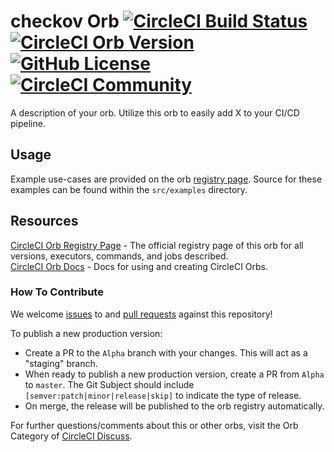 # checkov Orb [![CircleCI Build Status](https://circleci.com/gh/bridgecrewio/checkov-orb.svg?style=shield "CircleCI Build Status")](https://circleci.com/gh/bridgecrewio/checkov-orb) [![CircleCI Orb Version](https://img.shields.io/badge/endpoint.svg?url=https://badges.circleci.io/orb/bridgecrew/checkov)](https://circleci.com/orbs/registry/orb/bridgecrew/checkov) [![GitHub License](https://img.shields.io/badge/license-MIT-lightgrey.svg)](https://raw.githubusercontent.com/bridgecrewio/checkov-orb/master/LICENSE) [![CircleCI Community](https://img.shields.io/badge/community-CircleCI%20Discuss-343434.svg)](https://discuss.circleci.com/c/ecosystem/orbs)

A description of your orb. Utilize this orb to easily add X to your CI/CD pipeline.

## Usage

Example use-cases are provided on the orb [registry page](https://circleci.com/orbs/registry/orb/bridgecrew/checkov#usage-examples). Source for these examples can be found within the `src/examples` directory.


## Resources

[CircleCI Orb Registry Page](https://circleci.com/orbs/registry/orb/bridgecrew/checkov) - The official registry page of this orb for all versions, executors, commands, and jobs described.  
[CircleCI Orb Docs](https://circleci.com/docs/2.0/orb-intro/#section=configuration) - Docs for using and creating CircleCI Orbs.  

### How To Contribute

We welcome [issues](https://github.com/bridgecrewio/checkov-orb/issues) to and [pull requests](https://github.com/bridgecrewio/checkov-orb/pulls) against this repository!

To publish a new production version:
* Create a PR to the `Alpha` branch with your changes. This will act as a "staging" branch.
* When ready to publish a new production version, create a PR from `Alpha` to `master`. The Git Subject should include `[semver:patch|minor|release|skip]` to indicate the type of release.
* On merge, the release will be published to the orb registry automatically.

For further questions/comments about this or other orbs, visit the Orb Category of [CircleCI Discuss](https://discuss.circleci.com/c/orbs).
